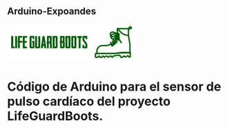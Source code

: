 ## Arduino-Expoandes
![ ](src/assets/lifeguardboots.jpeg)

# Código de Arduino para el sensor de pulso cardíaco del proyecto LifeGuardBoots. 
